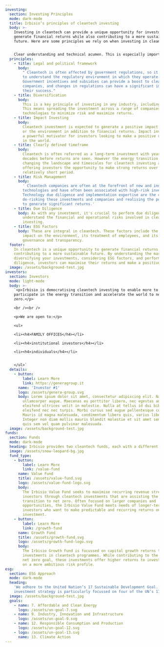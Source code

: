 ```yaml
---
investing:
  section: Investing Principles
  mode: dark-mode
  title: Irbisio’s principles of cleantech investing
  body: >-
    Investing in cleantech can provide a unique opportunity for investors to
    generate financial returns while also contributing to a more sustainable
    future. Here are some principles we rely on when investing in cleantech.


    Clear understanding and technical acumen. This is especially important with new technologies, their growth potential, key players and risks need to be evaluated before deployment.
  principles:
    - title: Legal and political framework
      body:
        " Cleantech is often affected by government regulations, so it's important
        to understand the regulatory environment in which they operate.
        Government incentives and subsidies can provide a boost to cleantech
        companies, and changes in regulations can have a significant impact on
        their success."
    - title: Diversification
      body:
        This is a key principle of investing in any industry, including cleantech.
        This means spreading the investment across a range of companies and
        technologies to minimize risk and maximize returns.
    - title: Impact Investing
      body:
        Cleantech investment is expected to generate a positive impact on society
        or the environment in addition to financial returns. Impact investing is
        a powerful motivator for investors looking to make a positive difference
        in the world.
    - title: Clearly defined timeframe
      body:
        Cleantech is often referred as a long-term investment with years or even
        decades before returns are seen. However the energy transition is
        changing the landscape and timescales for cleantech investing and
        offering investors the opportunity to make strong returns over a
        relatively short period.
    - title: Risk Management
      body:
        ' Cleantech companies are often at the forefront of new and innovative
        technologies and have often been associated with high-risk investing.
        Technology due diligence and implementation expertise are the core of
        de-risking these investments and companies and realising the potential
        to generate significant returns.'
    - title: Due Diligence
      body: As with any investment, it's crucial to perform due diligence to
        understand the financial and operational risks involved in cleantech
        investing.
    - title: ESG Factors
      body: These are integral in cleantech. These factors include the company's
        impact on the environment, its treatment of employees, and its
        governance and transparency.
  footer:
    In cleantech is a unique opportunity to generate financial returns while
    contributing to a more sustainable future. By understanding the market,
    diversifying your investments, considering ESG factors, and performing due
    diligence, investors can maximise their returns and make a positive impact.
  image: /assets/background-test.jpg
investors:
  section: Investors
  mode: light-mode
  body: >-
    `<p>Irbisio is democratising cleantech investing to enable more to
    participate in the energy transition and accelerate the world to net
    zero.</p>

    <br /><br />

    <p>We are open to:</p>

    <ul>

    <li><h4>FAMILY OFFICES</h4></li>

    <li><h4>institutional investors</h4></li>

    <li><h4>individuals</h4></li>


    </ul>`
  details:
    - button:
        label: Learn More
        link: https://generagroup.it
      name: 'Investor #1'
      logo: /assets/genera-group.svg
      body: Lorem ipsum dolor sit amet, consectetur adipiscing elit. Nam sed
        ullamcorper augue. Maecenas eu porttitor libero, nec egestas ante. Sed
        eleifend ultrices velit in molestie. Nulla at tellus id dui bibendum
        eleifend nec nec turpis. Morbi cursus sed augue pellentesque convallis.
        Mauris id magna malesuada, condimentum libero quis, varius libero.
        Integer non diam mollis mauris blandit molestie et sit amet sem. Cras
        quis sem vel quam pulvinar malesuada.
  image: /assets/background-test.jpg
funds:
  section: Funds
  mode: dark-mode
  heading: Irbisio provides two cleantech funds, each with a different investment profile.
  image: /assets/snow-leopard-bg.jpg
  fund_type:
    - button:
        label: Learn More
        link: /value-fund
      name: Value Fund
      title: /assets/value-fund.svg
      logo: /assets/value-fund-logo.svg
      body:
        The Irbisio Value Fund seeks to maximise recurring revenue streams for
        investors through cleantech investments that are assisting the
        transition to net zero. Often focused on larger companies and
        opportunities, the Irbisio Value Fund meets needs of longer-term
        investors who want to make predictable and recurring returns on
        investment.
    - button:
        label: Learn More
        link: /growth-fund
      name: Growth Fund
      title: /assets/growth-fund.svg
      logo: /assets/growth-fund-logo.svg
      body:
        The Irbisio Growth Fund is focussed on capital growth returns through
        investments in cleantech programmes. While contributing to the carbon
        net zero goal, these investments offer higher returns to investors based
        on a more ambitious risk profile.
esg:
  section: ESG Approach
  mode: dark-mode
  heading:
    'We adhere to the United Nation’s 17 Sustainable Development Goal. Our
    investment strategy is particularly focussed on four of the UN’s 17 goals:'
  image: /assets/background-test.jpg
  goals:
    - name: 7. Affordable and Clean Energy
      logo: /assets/un-goal-7.svg
    - name: 9. Industry, Innovation and Infrastructure
      logo: /assets/un-goal-9.svg
    - name: 12. Responsible Consumption and Production
      logo: /assets/un-goal-12.svg
    - logo: /assets/un-goal-13.svg
      name: 13. Climate Action
---
```

